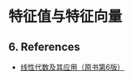 # 特征值与特征向量



## 


##  6. <a name='References'></a>References
* [线性代数及其应用（原书第6版）](https://book.douban.com/subject/36351050/)


